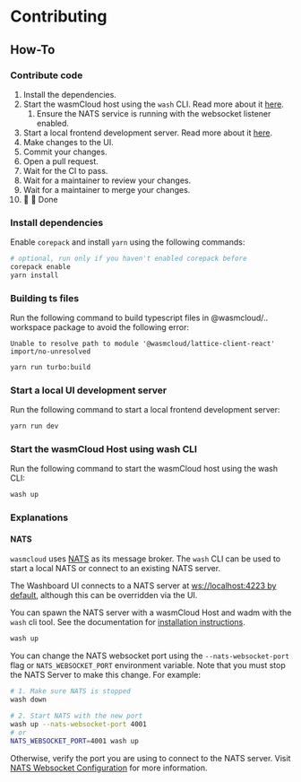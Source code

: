 # Contributing

## How-To

### Contribute code

1. Install the dependencies.
2. Start the wasmCloud host using the `wash` CLI. Read more about it [here](#start-the-wasmcloud-host-using-wash-cli).
   1. Ensure the NATS service is running with the websocket listener enabled.
3. Start a local frontend development server. Read more about it [here](#start-a-local-ui-development-server).
4. Make changes to the UI.
5. Commit your changes.
6. Open a pull request.
7. Wait for the CI to pass.
8. Wait for a maintainer to review your changes.
9. Wait for a maintainer to merge your changes.
10. 🚀 🏁 Done

### Install dependencies

Enable `corepack` and install `yarn` using the following commands:

```bash
# optional, run only if you haven't enabled corepack before
corepack enable
yarn install
```
### Building ts files

Run the following command to build typescript files in @wasmcloud/.. workspace package
to avoid the following error: 

`Unable to resolve path to module '@wasmcloud/lattice-client-react'  import/no-unresolved`

```bash
yarn run turbo:build
```
### Start a local UI development server

Run the following command to start a local frontend development server:

```bash
yarn run dev
```

### Start the wasmCloud Host using wash CLI

Run the following command to start the wasmCloud host using the wash CLI:

```bash
wash up
```

### Explanations

#### NATS

`wasmcloud` uses [NATS](https://nats.io/) as its message broker. The `wash` CLI can be used to start a local NATS
or connect to an existing NATS server.

The Washboard UI connects to a NATS server at [ws://localhost:4223 by default][0], although this can be overridden via
the UI.

You can spawn the NATS server with a wasmCloud Host and wadm with the `wash` cli tool. See the documentation for [installation instructions][1].

```bash
wash up
```

You can change the NATS websocket port using the
`--nats-websocket-port` flag or `NATS_WEBSOCKET_PORT` environment variable. Note that you must stop the NATS Server to make this change. For example:

```bash
# 1. Make sure NATS is stopped
wash down

# 2. Start NATS with the new port
wash up --nats-websocket-port 4001
# or
NATS_WEBSOCKET_PORT=4001 wash up
```

Otherwise, verify the port you are using to connect to the NATS server. Visit [NATS Websocket Configuration][2] for more
information.

[0]: https://github.com/wasmCloud/wasmCloud/blob/28699dc8e891df34888935e8ace31c718da9f590/washboard-ui/src/lattice/lattice-service.ts#L70
[1]: https://wasmcloud.com/docs/installation
[2]: https://docs.nats.io/running-a-nats-service/configuration/websocket/websocket_conf
